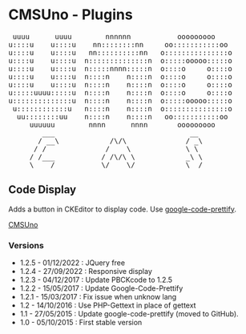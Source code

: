CMSUno - Plugins
================

<pre>
 uuuu      uuuu        nnnnnn           ooooooooo
u::::u    u::::u    nn::::::::nn     oo:::::::::::oo
u::::u    u::::u   nn::::::::::nn   o:::::::::::::::o
u::::u    u::::u  n::::::::::::::n  o:::::ooooo:::::o
u::::u    u::::u  n:::::nnnn:::::n  o::::o     o::::o
u::::u    u::::u  n::::n    n::::n  o::::o     o::::o
u::::u    u::::u  n::::n    n::::n  o::::o     o::::o
u:::::uuuu:::::u  n::::n    n::::n  o::::o     o::::o
u::::::::::::::u  n::::n    n::::n  o:::::ooooo:::::o
 u::::::::::::u   n::::n    n::::n  o:::::::::::::::o
  uu::::::::uu    n::::n    n::::n   oo:::::::::::oo
     uuuuuu        nnnn      nnnn       ooooooooo
        ___                                __
       / __\            /\/\              / _\
      / /              /    \             \ \
     / /___           / /\/\ \            _\ \
     \____/           \/    \/            \__/
</pre>

## Code Display ##

Adds a button in CKEditor to display code.
Use [google-code-prettify](https://github.com/google/code-prettify).

[CMSUno](https://github.com/boiteasite/cmsuno)

### Versions ###

* 1.2.5 - 01/12/2022 : JQuery free
* 1.2.4 - 27/09/2022 : Responsive display
* 1.2.3 - 04/12/2017 : Update PBCKcode to 1.2.5
* 1.2.2 - 15/05/2017 : Update Google-Code-Prettify
* 1.2.1 - 15/03/2017 : Fix issue when unknow lang
* 1.2 - 14/10/2016 : Use PHP-Gettext in place of gettext
* 1.1 - 27/05/2015 : Update google-code-prettify (moved to GitHub).
* 1.0 - 05/10/2015 : First stable version
